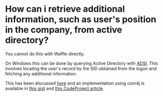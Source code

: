 How can i retrieve additional information, such as user's position in the company, from active directory?
===========================================================================================================

You cannot do this with Waffle directly.

On Windows this can be done by querying Active Directory with [ADSI](https://msdn.microsoft.com/en-us/library/windows/desktop/aa772170.aspx). This involves locating the user's record by the SID obtained from the logon and fetching any additional information.

This has been discussed [here](https://waffle.codeplex.com/workitem/10034) and an implementation using com4j is available in [this gist](https://gist.github.com/3004083) and [this CodeProject article](https://www.codeproject.com/Articles/572278/Java-Retrieving-users-information-such-as-email-an).

